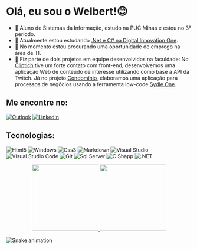 # Olá, eu sou o Welbert!😊



- 🌱 Aluno de Sistemas da Informação, estudo na PUC Minas e estou no 3° período.
- 👯 Atualmente estou estudando [.Net e C# na Digital Innovation One](https://github.com/WelbertJr/Bootcamp-DIO---LocalizaLabs-.NET-Developer-2).
- 🤔 No momento estou procurando uma oportunidade de emprego na área de TI.
- 💬 Fiz parte de dois projetos em equipe desenvolvidos na faculdade: No [Cliptich](https://github.com/ICEI-PUC-Minas-PMV-SI/pmv-si-2021-1-e1-proj-web-t1-clipitch) tive um forte contato com front-end, desenvolvemos uma aplicação Web de conteúdo de interesse utilizando como base a API da Twitch. Já no projeto [Condomínio](https://github.com/ICEI-PUC-Minas-PMV-SI/pmv-si-2021-2-e2-proj-bpm-t1-condominio), elaboramos uma aplicação para processos de negócios usando a ferramenta low-code [Sydle One](https://www.sydle.com/br/).

## Me encontre no:
<a href="mailto:welbertjunior@live.com"><img alt="Outlook" src="https://img.shields.io/badge/Microsoft_Outlook-0078D4?style=for-the-badge&logo=microsoft-outlook&logoColor=white" /></a> <a href="https://www.linkedin.com/in/welbert-junior-2458b4167/"><img alt="LinkedIn" src="https://img.shields.io/badge/linkedin-%230077B5.svg?style=for-the-badge&logo=linkedin&logoColor=white"/></a>
  
## Tecnologias:
<img alt="Html5" src="https://img.shields.io/badge/HTML5-E34F26?style=for-the-badge&logo=html5&logoColor=white"/> <img alt="Windows" src="https://img.shields.io/badge/Windows-0078D6?style=for-the-badge&logo=windows&logoColor=white"/> <img alt="Css3" src="https://img.shields.io/badge/CSS3-1572B6?style=for-the-badge&logo=css3&logoColor=white"/> <img alt="Markdown" src="https://img.shields.io/badge/Markdown-000000?style=for-the-badge&logo=markdown&logoColor=white"/> <img alt="Visual Studio" src="https://img.shields.io/badge/Visual%20Studio-5C2D91.svg?style=for-the-badge&logo=visual-studio&logoColor=white"/> <img alt="Visual Studio Code" src="https://img.shields.io/badge/VS Code-0078d7.svg?style=for-the-badge&logo=visual-studio-code&logoColor=white"/> <img alt="Git" src="https://img.shields.io/badge/git-%23F05033.svg?style=for-the-badge&logo=git&logoColor=white"/> <img alt="Sql Server" src="https://img.shields.io/badge/Microsoft%20SQL%20Server-CC2927?style=for-the-badge&logo=microsoft%20sql%20server&logoColor=white"/> <img alt="C Shapp" src="https://img.shields.io/badge/C%23-239120?style=for-the-badge&logo=c-sharp&logoColor=white"/> <img alt=".NET" src="https://img.shields.io/badge/.NET-512BD4?style=for-the-badge&logo=dotnet&logoColor=white"/>

<div align="center">
  <a href="https://github.com/WelbertJr">
  <img height="180em" src="https://github-readme-stats.vercel.app/api?username=WelbertJr&show_icons=true&theme=dark&include_all_commits=true&count_private=true"/>
  <img height="180em" src="https://github-readme-stats.vercel.app/api/top-langs/?username=WelbertJr&layout=compact&langs_count=7&theme=dark"/></a>
</div>

![Snake animation](https://github.com/WelbertJr/WelbertJr/blob/output/github-contribution-grid-snake.svg)
